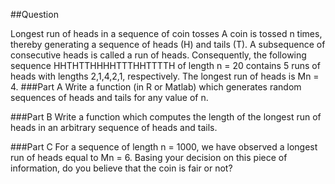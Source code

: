 ##Question

Longest run of heads in a sequence of coin tosses
A coin is tossed n times, thereby generating a sequence of heads (H) and tails (T). A subsequence of
consecutive heads is called a run of heads. Consequently, the following sequence
HHTHTTHHHHTTTHHTTTTH
of length n = 20 contains 5 runs of heads with lengths 2,1,4,2,1, respectively. The longest run of heads is
Mn = 4.
###Part A
Write a function (in R or Matlab) which generates random sequences of heads and tails for any value
of n.

###Part B
Write a function which computes the length of the longest run of heads in an arbitrary sequence of
heads and tails.

###Part C
For a sequence of length n = 1000, we have observed a longest run of heads equal to Mn = 6.
Basing your decision on this piece of information, do you believe that the coin is fair or not?
